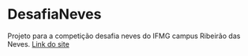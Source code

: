 # DesafiaNeves
Projeto para a competição desafia neves do IFMG campus Ribeirão das Neves.
<a href="https://carlajhenifermorais.github.io/DesafiaNeves/">Link do site</a>
